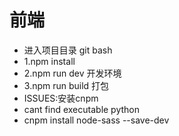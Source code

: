 # 前端
* 进入项目目录 git bash
* 1.npm install
* 2.npm run dev  开发环境
* 3.npm run build 打包
* ISSUES:安装cnpm
* cant find executable python
* cnpm install node-sass --save-dev
